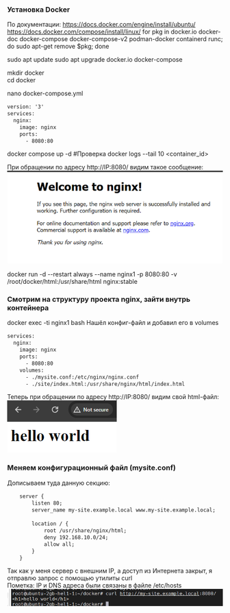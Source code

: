 ### Установка Docker
По документации:
https://docs.docker.com/engine/install/ubuntu/  
https://docs.docker.com/compose/install/linux/
for pkg in docker.io docker-doc docker-compose docker-compose-v2 podman-docker containerd runc; do sudo apt-get remove $pkg; done  



sudo apt update
sudo apt upgrade docker.io docker-compose

mkdir docker  
cd docker

nano docker-compose.yml
```
version: '3'
services:
  nginx:
    image: nginx
    ports:
      - 8080:80
```
docker compose up -d
#Проверка
docker logs --tail 10 <container_id>

При обращении по адресу http://IP:8080/ видим такое сообщение:
![img_1.png](img_1.png)

docker run -d --restart always --name nginx1 -p 8080:80 -v /root/docker/html:/usr/share/html nginx:stable
### Смотрим на структуру проекта nginx, зайти внутрь контейнера
docker exec -ti nginx1 bash
Нашёл конфиг-файл и добавил его в volumes
```
services:
  nginx:
    image: nginx
    ports:
      - 8080:80
    volumes:
      - ./mysite.conf:/etc/nginx/nginx.conf
      - ./site/index.html:/usr/share/nginx/html/index.html
```
Теперь при обращении по адресу http://IP:8080/ видим свой html-файл:
![img_2.png](img_2.png)

### Меняем конфигурационный файл (mysite.conf)
Дописываем туда данную секцию:
```
    server {
        listen 80;
        server_name my-site.example.local www.my-site.example.local;

        location / {
            root /usr/share/nginx/html;
            deny 192.168.10.0/24;
            allow all;
        }
    }

```
Так как у меня сервер с внешним IP, а доступ из Интернета закрыт, я отправлю запрос с помощью утилиты curl  
Пометка: IP и DNS адреса были связаны в файле /etc/hosts
![img_3.png](img_3.png)









